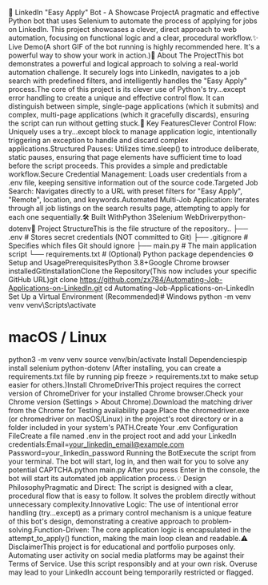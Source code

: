 🤖 LinkedIn "Easy Apply" Bot - A Showcase ProjectA pragmatic and effective Python bot that uses Selenium to automate the process of applying for jobs on LinkedIn. This project showcases a clever, direct approach to web automation, focusing on functional logic and a clear, procedural workflow.✨ Live Demo(A short GIF of the bot running is highly recommended here. It's a powerful way to show your work in action.)🚀 About The ProjectThis bot demonstrates a powerful and logical approach to solving a real-world automation challenge. It securely logs into LinkedIn, navigates to a job search with predefined filters, and intelligently handles the "Easy Apply" process.The core of this project is its clever use of Python's try...except error handling to create a unique and effective control flow. It can distinguish between simple, single-page applications (which it submits) and complex, multi-page applications (which it gracefully discards), ensuring the script can run without getting stuck.🎯 Key FeaturesClever Control Flow: Uniquely uses a try...except block to manage application logic, intentionally triggering an exception to handle and discard complex applications.Structured Pauses: Utilizes time.sleep() to introduce deliberate, static pauses, ensuring that page elements have sufficient time to load before the script proceeds. This provides a simple and predictable workflow.Secure Credential Management: Loads user credentials from a .env file, keeping sensitive information out of the source code.Targeted Job Search: Navigates directly to a URL with preset filters for "Easy Apply", "Remote", location, and keywords.Automated Multi-Job Application: Iterates through all job listings on the search results page, attempting to apply for each one sequentially.🛠️ Built WithPython 3Selenium WebDriverpython-dotenv📂 Project StructureThis is the file structure of the repository..
├── .env                 # Stores secret credentials (NOT committed to Git)
├── .gitignore           # Specifies which files Git should ignore
├── main.py              # The main application script
└── requirements.txt     # (Optional) Python package dependencies
⚙️ Setup and UsagePrerequisitesPython 3.8+Google Chrome browser installedGitInstallationClone the Repository(This now includes your specific GitHub URL)git clone https://github.com/zx784/Automating-Job-Applications-on-LinkedIn.git
cd Automating-Job-Applications-on-LinkedIn
Set Up a Virtual Environment (Recommended)# Windows
python -m venv venv
venv\Scripts\activate

# macOS / Linux
python3 -m venv venv
source venv/bin/activate
Install Dependenciespip install selenium python-dotenv
(After installing, you can create a requirements.txt file by running pip freeze > requirements.txt to make setup easier for others.)Install ChromeDriverThis project requires the correct version of ChromeDriver for your installed Chrome browser.Check your Chrome version (Settings > About Chrome).Download the matching driver from the Chrome for Testing availability page.Place the chromedriver.exe (or chromedriver on macOS/Linux) in the project's root directory or in a folder included in your system's PATH.Create Your .env Configuration FileCreate a file named .env in the project root and add your LinkedIn credentials:Email=your_linkedin_email@example.com
Password=your_linkedin_password
Running the BotExecute the script from your terminal. The bot will start, log in, and then wait for you to solve any potential CAPTCHA.python main.py
After you press Enter in the console, the bot will start its automated job application process.💡 Design PhilosophyPragmatic and Direct: The script is designed with a clear, procedural flow that is easy to follow. It solves the problem directly without unnecessary complexity.Innovative Logic: The use of intentional error handling (try...except) as a primary control mechanism is a unique feature of this bot's design, demonstrating a creative approach to problem-solving.Function-Driven: The core application logic is encapsulated in the attempt_to_apply() function, making the main loop clean and readable.⚠️ DisclaimerThis project is for educational and portfolio purposes only. Automating user activity on social media platforms may be against their Terms of Service. Use this script responsibly and at your own risk. Overuse may lead to your LinkedIn account being temporarily restricted or flagged.
